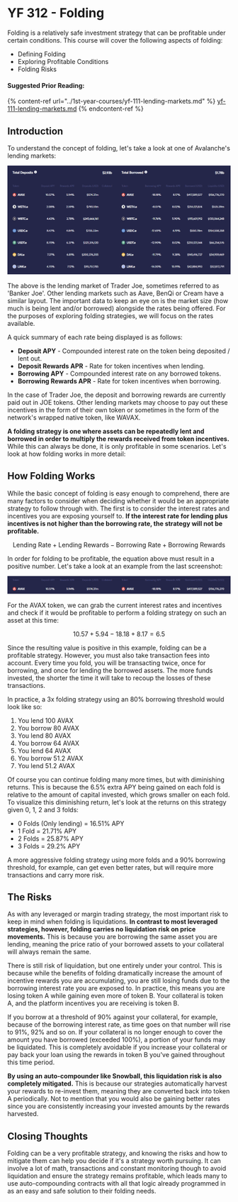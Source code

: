 # YF 312 - Folding

Folding is a relatively safe investment strategy that can be profitable under certain conditions. This course will cover the following aspects of folding:

* Defining Folding
* Exploring Profitable Conditions
* Folding Risks

#### Suggested Prior Reading:

{% content-ref url="../1st-year-courses/yf-111-lending-markets.md" %}
[yf-111-lending-markets.md](../1st-year-courses/yf-111-lending-markets.md)
{% endcontent-ref %}

## Introduction

To understand the concept of folding, let's take a look at one of Avalanche's lending markets:

![Trader Joe Lending Market - Screenshot taken on 20/10/2021](<../../.gitbook/assets/image (8) (1) (1) (1).png>)

The above is the lending market of Trader Joe, sometimes referred to as 'Banker Joe'. Other lending markets such as Aave, BenQi or Cream have a similar layout. The important data to keep an eye on is the market size (how much is being lent and/or borrowed) alongside the rates being offered. For the purposes of exploring folding strategies, we will focus on the rates available.

A quick summary of each rate being displayed is as follows:

* **Deposit APY** - Compounded interest rate on the token being deposited / lent out.
* **Deposit Rewards APR** - Rate for token incentives when lending.
* **Borrowing APY** - Compounded interest rate on any borrowed tokens.
* **Borrowing Rewards APR** - Rate for token incentives when borrowing.

In the case of Trader Joe, the deposit and borrowing rewards are currently paid out in JOE tokens. Other lending markets may choose to pay out these incentives in the form of their own token or sometimes in the form of the network's wrapped native token, like WAVAX.

**A folding strategy is one where assets can be repeatedly lent and borrowed in order to multiply the rewards received from token incentives.** While this can always be done, it is only profitable in some scenarios. Let's look at how folding works in more detail:

## How Folding Works

While the basic concept of folding is easy enough to comprehend, there are many factors to consider when deciding whether it would be an appropriate strategy to follow through with. The first is to consider the interest rates and incentives you are exposing yourself to. **If the interest rate for lending plus incentives is not higher than the borrowing rate, the strategy will not be profitable.**

$$
\text{Lending Rate} + \text{Lending Rewards} - \text{Borrowing Rate} + \text{Borrowing Rewards}
$$

In order for folding to be profitable, the equation above must result in a positive number. Let's take a look at an example from the last screenshot:

![](<../../.gitbook/assets/image (12) (1) (1) (1).png>)

For the AVAX token, we can grab the current interest rates and incentives and check if it would be profitable to perform a folding strategy on such an asset at this time:

$$
10.57 + 5.94 - 18.18 + 8.17 = 6.5
$$

Since the resulting value is positive in this example, folding can be a profitable strategy. However, you must also take transaction fees into account. Every time you fold, you will be transacting twice, once for borrowing, and once for lending the borrowed assets. The more funds invested, the shorter the time it will take to recoup the losses of these transactions.

In practice, a 3x folding strategy using an 80% borrowing threshold would look like so:

1. You lend 100 AVAX
2. You borrow 80 AVAX
3. You lend 80 AVAX
4. You borrow 64 AVAX
5. You lend 64 AVAX
6. You borrow 51.2 AVAX
7. You lend 51.2 AVAX

Of course you can continue folding many more times, but with diminishing returns. This is because the 6.5% extra APY being gained on each fold is relative to the amount of capital invested, which grows smaller on each fold. To visualize this diminishing return, let's look at the returns on this strategy given 0, 1, 2 and 3 folds:

* 0 Folds (Only lending) = 16.51% APY
* 1 Fold = 21.71% APY
* 2 Folds = 25.87% APY
* 3 Folds = 29.2% APY

A more aggressive folding strategy using more folds and a 90% borrowing threshold, for example, can get even better rates, but will require more transactions and carry more risk.

## The Risks

As with any leveraged or margin trading strategy, the most important risk to keep in mind when folding is liquidations. **In contrast to most leveraged strategies, however, folding carries no liquidation risk on price movements.** This is because you are borrowing the same asset you are lending, meaning the price ratio of your borrowed assets to your collateral will always remain the same.

There is still risk of liquidation, but one entirely under your control. This is because while the benefits of folding dramatically increase the amount of incentive rewards you are accumulating, you are still losing funds due to the borrowing interest rate you are exposed to. In practice, this means you are losing token A while gaining even more of token B. Your collateral is token A, and the platform incentives you are receiving is token B.

If you borrow at a threshold of 90% against your collateral, for example, because of the borrowing interest rate, as time goes on that number will rise to 91%, 92% and so on. If your collateral is no longer enough to cover the amount you have borrowed (exceeded 100%), a portion of your funds may be liquidated. This is completely avoidable if you increase your collateral or pay back your loan using the rewards in token B you've gained throughout this time period.

**By using an auto-compounder like Snowball, this liquidation risk is also completely mitigated.** This is because our strategies automatically harvest your rewards to re-invest them, meaning they are converted back into token A periodically. Not to mention that you would also be gaining better rates since you are consistently increasing your invested amounts by the rewards harvested.

## Closing Thoughts

Folding can be a very profitable strategy, and knowing the risks and how to mitigate them can help you decide if it's a strategy worth pursuing. It can involve a lot of math, transactions and constant monitoring though to avoid liquidation and ensure the strategy remains profitable, which leads many to use auto-compounding contracts with all that logic already programmed in as an easy and safe solution to their folding needs.
